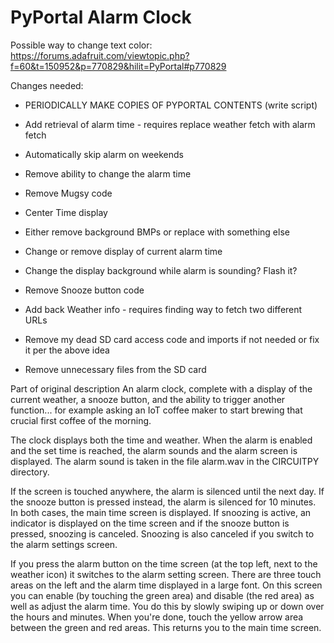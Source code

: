 PyPortal Alarm Clock
========

Possible way to change text color: https://forums.adafruit.com/viewtopic.php?f=60&t=150952&p=770829&hilit=PyPortal#p770829

Changes needed:
* PERIODICALLY MAKE COPIES OF PYPORTAL CONTENTS (write script)

* Add retrieval of alarm time - requires replace weather fetch with alarm fetch
* Automatically skip alarm on weekends
* Remove ability to change the alarm time
* Remove Mugsy code
* Center Time display
* Either remove background BMPs or replace with something else
* Change or remove display of current alarm time
* Change the display background while alarm is sounding? Flash it?
* Remove Snooze button code
* Add back Weather info - requires finding way to fetch two different URLs
* Remove my dead SD card access code and imports if not needed or fix it per the above idea
* Remove unnecessary files from the SD card

Part of original description
An alarm clock, complete with a display of the current weather, a snooze button, and the ability to trigger another function... for example asking an IoT coffee maker to start brewing that crucial first coffee of the morning.

The clock displays both the time and weather. When the alarm is enabled and the set time is reached, the alarm sounds and the alarm screen is displayed. The alarm sound is taken in the file alarm.wav in the CIRCUITPY directory.

If the screen is touched anywhere, the alarm is silenced until the next day. If the snooze button is pressed instead, the alarm is silenced for 10 minutes. In both cases, the main time screen is displayed. If snoozing is active, an indicator is displayed on the time screen and if the snooze button is pressed, snoozing is canceled. Snoozing is also canceled if you switch to the alarm settings screen.

If you press the alarm button on the time screen (at the top left, next to the weather icon) it switches to the alarm setting screen. There are three touch areas on the left and the alarm time displayed in a large font. On this screen you can enable (by touching the green area) and disable (the red area) as well as adjust the alarm time. You do this by slowly swiping up or down over the hours and minutes. When you're done, touch the yellow arrow area between the green and red areas. This returns you to the main time screen.